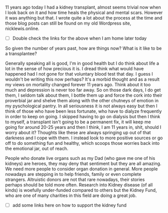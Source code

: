 11 years ago today I had a kidney transplant, almost seems trivial now when I look back on it and how time heals the physical and mental scars. However it was anything but that. I wrote quite a lot about the process at the time and those blog posts can still be found on my old Wordpress site, nicklewis.online. 

- [ ] Double check the links for the above when I am home later today

So given the number of years past, how are things now? What is it like to be a transplantee?

Generally speaking all is good, I'm in good health but I do think about life a lot in the sense of how precious it is. I dread think what would have happened had I not gone for that voluntary blood test that day. I guess I wouldn't be writing this now perhaps? It's a morbid thought and as a result my views on mortality changed forever 11 years ago. Think about it too much and depression is never too far away. So on those dark days, I do get them, I seldom talk about them, I bottle them up and force the cork into their proverbial jar and shelve them along with the other chutneys of emotion in my pyschological pantry. In all seriousness it is not always easy but then I think of those who have been less fortunate, who have to dialyze frequently in order to keep on going. I skipped having to go on dialysis but then I think to myself, a transplant isn't going to be a permanent fix, it will keep me going for around 20-25 years and then I think, I am 11 years in, shit, should I worry about it? Thoughts like these are always springing up out of that darkness and I cope with them. I instead look to more positive sources or go off to do something fun and healthy, which scoops those worries back into the emotional jar, out of reach.

People who donate live organs such as my Dad (who gave me one of his kidneys) are heroes, they may deny that sentiment but they are all amazing. We need more people to consider organ donation in general. More people nowadays are stepping in to help friends, family or even complete strangers. Altruistic donors are not that rare nowadays, their stories perhaps should be told more often. Research into Kidney disease (of all kinds) is woefully under-funded compared to others but the Kidney Fund, who are one of many charities in this field are doing a great job. 

- [ ] add some links here on how to support the kidney fund


